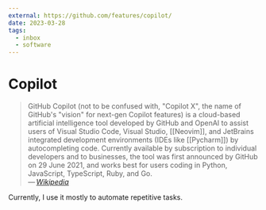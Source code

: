 ```yaml
---
external: https://github.com/features/copilot/
date: 2023-03-28
tags:
  - inbox
  - software
---
```


# Copilot

> GitHub Copilot (not to be confused with, "Copilot X", the name of GitHub's
> "vision" for next-gen Copilot features) is a cloud-based artificial
> intelligence tool developed by GitHub and OpenAI to assist users of Visual
> Studio Code, Visual Studio, [[Neovim]], and JetBrains integrated development
> environments (IDEs like [[Pycharm]]) by autocompleting code. Currently
> available by subscription to individual developers and to businesses, the tool
> was first announced by GitHub on 29 June 2021, and works best for users coding
> in Python, JavaScript, TypeScript, Ruby, and Go.\
> — <cite>[Wikipedia](https://en.wikipedia.org/wiki/GitHub_Copilot)</cite>

Currently, I use it mostly to automate repetitive tasks.
